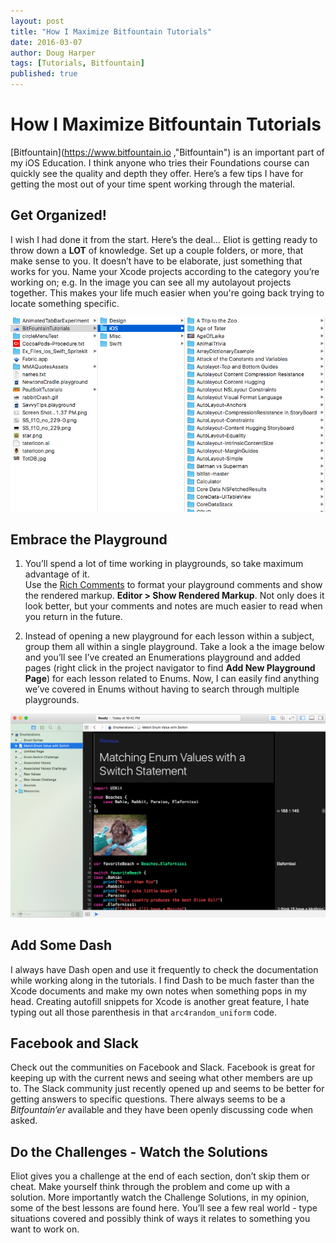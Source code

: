 ```yaml
---
layout: post
title: "How I Maximize Bitfountain Tutorials"
date: 2016-03-07
author: Doug Harper
tags: [Tutorials, Bitfountain]
published: true
---
```

# How I Maximize Bitfountain Tutorials

[Bitfountain](https://www.bitfountain.io ,"Bitfountain") is an important part of my iOS Education.  I think anyone who tries their Foundations course can quickly see the quality and depth they offer.  Here’s a few tips I have for getting the most out of your time spent working through the material.

## Get Organized!

I wish I had done it from the start.  Here’s the deal…  Eliot is getting ready to throw down a **LOT** of knowledge. Set up a couple folders, or more, that make sense to you.  It doesn’t have to be elaborate, just something that works for you.  Name your Xcode projects according to the category you’re working on; e.g. In the image you can see all my autolayout projects together. This makes your life much easier when you're going back trying to locate something specific.

![BitFountain Folders](/images/Bitfountain_Folders.png)

## Embrace the Playground

1.  You’ll spend a lot of time working in playgrounds, so take maximum advantage of it.  
Use the [Rich Comments](https://developer.apple.com/library/ios/recipes/Playground_Help/Chapters/RichMarkup.html#//apple_ref/doc/uid/TP40015166-CH39-SW1, "Xcode Rich Comments") to format your playground comments and show the rendered markup. **Editor > Show Rendered Markup**.  Not only does it look better, but your comments and notes are much easier to read when you return in the future.

2.  Instead of opening a new playground for each lesson within a subject, group them all within a single playground.  Take a look a the image below and you’ll see I’ve created an Enumerations playground and added pages (right click in the project navigator to find **Add New Playground Page**) for each lesson related to Enums.  Now, I can easily find anything we’ve covered in Enums without having to search through multiple playgrounds.

![BitFountain Folders](/images/Enum_Playground.png)

## Add Some Dash

I always have Dash open and use it frequently to check the documentation while working along in the tutorials.  I find Dash to be much faster than the Xcode documents and make my own notes when something pops in my head.  Creating autofill snippets for Xcode is another great feature, I hate typing out all those parenthesis in that `arc4random_uniform` code.

## Facebook and Slack

Check out the communities on Facebook and Slack.  Facebook is great for keeping up with the current news and seeing what other members are up to.  The Slack community just recently opened up and seems to be better for getting answers to specific questions.  There always seems to be a *Bitfountain’er* available and they have been openly discussing code when asked. 

## Do the Challenges - Watch the Solutions

Eliot gives you a challenge at the end of each section, don’t skip them or cheat.  Make yourself think through the problem and come up with a solution.  More importantly watch the Challenge Solutions, in my opinion, some of the best lessons are found here.  You’ll see a few real world - type situations covered and possibly think of ways it relates to something you want to work on.

